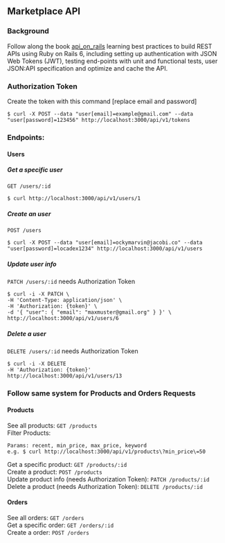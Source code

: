 ## Marketplace API

### Background
Follow along the book [api_on_rails](https://github.com/madeindjs/api_on_rails) learning best practices to build REST APIs using Ruby on Rails 6, including setting up authentication with JSON Web Tokens (JWT), testing end-points with unit and functional tests, user JSON:API specification and optimize and cache the API.

### Authorization Token
Create the token with this command [replace email and password]
````
$ curl -X POST --data "user[email]=example@gmail.com" --data "user[password]=123456" http://localhost:3000/api/v1/tokens
````

### Endpoints:

#### Users
##### Get a specific user
`GET /users/:id`
````
$ curl http://localhost:3000/api/v1/users/1
````
##### Create an user
`POST /users`
````
$ curl -X POST --data "user[email]=ockymarvin@jacobi.co" --data "user[password]=locadex1234" http://localhost:3000/api/v1/users
````
##### Update user info
`PATCH /users/:id`
needs Authorization Token
````
$ curl -i -X PATCH \
-H 'Content-Type: application/json' \
-H 'Authorization: {token}' \
-d '{ "user": { "email": "maxmuster@gmail.org" } }' \
http://localhost:3000/api/v1/users/6
````
##### Delete a user
`DELETE /users/:id`
needs Authorization Token
````
$ curl -i -X DELETE
-H 'Authorization: {token}'
http://localhost:3000/api/v1/users/13
````

### Follow same system for Products and Orders Requests
#### Products
See all products: `GET /products`  
Filter Products:
````
Params: recent, min_price, max_price, keyword
e.g. $ curl http://localhost:3000/api/v1/products\?min_price\=50
````
Get a specific product: `GET /products/:id`  
Create a product: `POST /products`  
Update product info (needs Authorization Token): `PATCH /products/:id`  
Delete a product (needs Authorization Token): `DELETE /products/:id` 

#### Orders
See all orders: `GET /orders`  
Get a specific order: `GET /orders/:id`  
Create a order: `POST /orders`  
